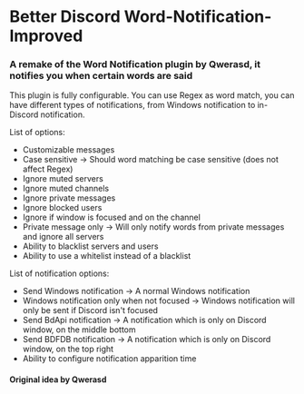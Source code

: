 # Better Discord Word-Notification-Improved
### A remake of the Word Notification plugin by Qwerasd, it notifies you when certain words are said


This plugin is fully configurable.
You can use Regex as word match, you can have different types of notifications, from Windows notification to in-Discord notification.

List of options:
- Customizable messages
- Case sensitive -> Should word matching be case sensitive (does not affect Regex)
- Ignore muted servers
- Ignore muted channels
- Ignore private messages
- Ignore blocked users
- Ignore if window is focused and on the channel
- Private message only -> Will only notify words from private messages and ignore all servers
- Ability to blacklist servers and users
- Ability to use a whitelist instead of a blacklist

List of notification options:
- Send Windows notification -> A normal Windows notification
- Windows notification only when not focused -> Windows notification will only be sent if Discord isn't focused
- Send BdApi notification -> A notification which is only on Discord window, on the middle bottom
- Send BDFDB notification -> A notification which is only on Discord window, on the top right
- Ability to configure notification apparition time

#### Original idea by Qwerasd
